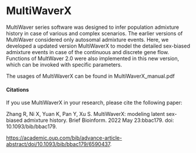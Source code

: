 # MultiWaverX
MultiWaver series software was designed to infer population admixture history in case of various and complex scenarios. The earlier versions of MultiWaver considered only autosomal admixture events. Here, we developed a updated version MultiWaverX to model the detailed sex-biased admixture events in case of the continuous and discrete gene flow.
Functions of MultWaver 2.0 were also implemented in this new version, which can be invoked with specific parameters.

The usages of MultiWaverX can be found in MultiWaverX_manual.pdf


#### Citations
If you use MultiWaverX in your research, please cite the following paper:

Zhang R, Ni X, Yuan K, Pan Y, Xu S. MultiWaverX: modeling latent sex-biased admixture history. Brief Bioinform. 2022 May 23:bbac179. doi: 10.1093/bib/bbac179.

https://academic.oup.com/bib/advance-article-abstract/doi/10.1093/bib/bbac179/6590437.
